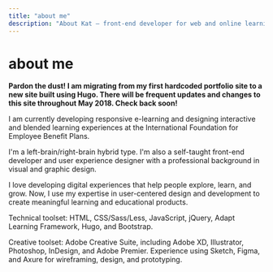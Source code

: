 ```yaml
---
title: "about me"
description: "About Kat — front-end developer for web and online learning"
---
```


# about me

**Pardon the dust! I am migrating from my first hardcoded portfolio site to a new site built using Hugo. There will be frequent updates and changes to this site throughout May 2018. Check back soon!**

I am currently developing responsive e-learning and designing interactive and blended learning experiences at the International Foundation for Employee Benefit Plans.

I'm a left-brain/right-brain hybrid type. I'm also a self-taught front-end developer and user experience designer with a professional background in visual and graphic design.

I love developing digital experiences that help people explore, learn, and grow. Now, I use my expertise in user-centered design and development to create meaningful learning and educational products.

Technical toolset: HTML, CSS/Sass/Less, JavaScript, jQuery, Adapt Learning Framework, Hugo, and Bootstrap.

Creative toolset: Adobe Creative Suite, including Adobe XD, Illustrator, Photoshop, InDesign, and Adobe Premier. Experience using Sketch, Figma, and Axure for wireframing, design, and prototyping.